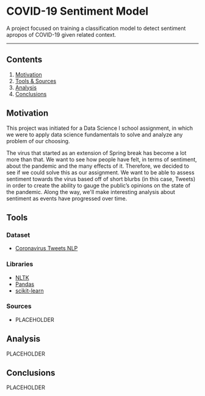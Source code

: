 # COVID-19 Sentiment Model

A project focused on training a classification model to detect sentiment apropos of COVID-19 given related context.

---

## Contents

1. [Motivation](#motivation)
2. [Tools & Sources](#tools)
3. [Analysis](#analysis)
4. [Conclusions](#conclusions)


## Motivation
This project was initiated for a Data Science I school assignment, in which we were to apply data science fundamentals to solve and analyze any problem of our choosing.

The virus that started as an extension of Spring break has become a lot more than that. We want to see how people have felt, in terms of sentiment, about the pandemic and the many effects of it. Therefore, we decided to see if we could solve this as our assignment. We want to be able to assess sentiment towards the virus based off of short blurbs (in this case, Tweets) in order to create the ability to gauge the public’s opinions on the state of the pandemic. Along the way, we'll make interesting analysis about sentiment as events have progressed over time.


## Tools
### Dataset
- [Coronavirus Tweets NLP](https://www.kaggle.com/datatattle/covid-19-nlp-text-classification)
### Libraries
- [NLTK](http://www.nltk.org)
- [Pandas](https://pandas.pydata.org)
- [scikit-learn](https://scikit-learn.org/stable/)
### Sources
- PLACEHOLDER


## Analysis
PLACEHOLDER


## Conclusions
PLACEHOLDER
